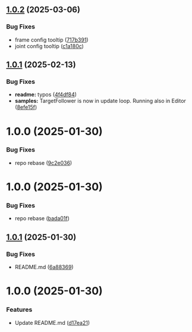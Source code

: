 ## [1.0.2](https://github.com/Preliy/Flange/compare/v1.0.1...v1.0.2) (2025-03-06)


### Bug Fixes

* frame config tooltip ([717b391](https://github.com/Preliy/Flange/commit/717b391706bd2299c926402588bb893ad130db00))
* joint config tooltip ([c1a180c](https://github.com/Preliy/Flange/commit/c1a180c0a91f56e78489eeda088fde4106413ef8))

## [1.0.1](https://github.com/Preliy/Flange/compare/v1.0.0...v1.0.1) (2025-02-13)


### Bug Fixes

* **readme:** typos ([4f4df84](https://github.com/Preliy/Flange/commit/4f4df84ada38293e232f08af2cd548732c487ed4))
* **samples:** TargetFollower is now in update loop. Running also in Editor ([8efe15f](https://github.com/Preliy/Flange/commit/8efe15fc5399de88be5d3dc8e6b26a2c52aa0ebe))

# 1.0.0 (2025-01-30)


### Bug Fixes

* repo rebase ([9c2e036](https://github.com/Preliy/Flange/commit/9c2e0363534c84ab87f7663724faffd180a6822c))

# 1.0.0 (2025-01-30)


### Bug Fixes

* repo rebase ([bada01f](https://github.com/Preliy/Flange/commit/bada01fc548f7f2bc930c418b2ac963496d265d2))

## [1.0.1](https://github.com/Preliy/Flange/compare/v1.0.0...v1.0.1) (2025-01-30)


### Bug Fixes

* README.md ([6a88369](https://github.com/Preliy/Flange/commit/6a883697a02a2e200577c4f8656f8b982e3f7c63))

# 1.0.0 (2025-01-30)


### Features

* Update README.md ([d17ea21](https://github.com/Preliy/Flange/commit/d17ea211e314ccaaa7173638c148453be51c0602))
